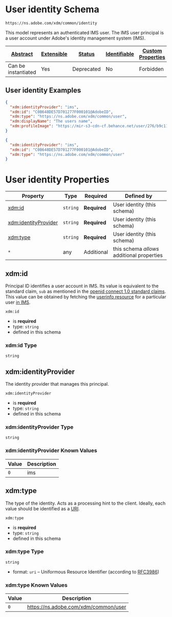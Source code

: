 
# User identity Schema

```
https://ns.adobe.com/xdm/common/identity
```

This model represents an authenticated IMS user. The IMS user principal is a user account under Adobe's identity management system (IMS).

| [Abstract](../../abstract.md) | [Extensible](../../extensions.md) | [Status](../../status.md) | [Identifiable](../../id.md) | [Custom Properties](../../extensions.md) | [Additional Properties](../../extensions.md) | Defined In |
|-------------------------------|-----------------------------------|---------------------------|-----------------------------|------------------------------------------|----------------------------------------------|------------|
| Can be instantiated | Yes | Deprecated | No | Forbidden | Permitted | [common/identity.schema.json](common/identity.schema.json) |

## User identity Examples

```json
{
  "xdm:identityProvider": "ims",
  "xdm:id": "C0B648DE57D701277F000101@AdobeID",
  "xdm:type": "https://ns.adobe.com/xdm/common/user",
  "xdm:displayName": "The users name",
  "xdm:profileImage": "https://mir-s3-cdn-cf.behance.net/user/276/b9c11633104347.57a9c2152b78e.jpg"
}
```

```json
{
  "xdm:identityProvider": "ims",
  "xdm:id": "C0B648DE57D701277F000101@AdobeID",
  "xdm:type": "https://ns.adobe.com/xdm/common/user"
}
```


# User identity Properties

| Property | Type | Required | Defined by |
|----------|------|----------|------------|
| [xdm:id](#xdmid) | `string` | **Required** | User identity (this schema) |
| [xdm:identityProvider](#xdmidentityprovider) | `string` | **Required** | User identity (this schema) |
| [xdm:type](#xdmtype) | `string` | **Required** | User identity (this schema) |
| `*` | any | Additional | this schema *allows* additional properties |

## xdm:id

Principal ID identifies a user account in IMS. Its value is equivalent to the standard claim, `sub` as mentioned in the [openid connect 1.0 standard claims](http://openid.net/specs/openid-connect-core-1_0.html#StandardClaim). This value can be obtained by fetching the [userinfo resource](http://openid.net/specs/openid-connect-core-1_0.html#UserInfo) for a particular user [in IMS](https://wiki.corp.adobe.com/display/ims/IMS+API+-+userinfo).

`xdm:id`
* is **required**
* type: `string`
* defined in this schema

### xdm:id Type


`string`






## xdm:identityProvider

The identity provider that manages this principal.

`xdm:identityProvider`
* is **required**
* type: `string`
* defined in this schema

### xdm:identityProvider Type


`string`



### xdm:identityProvider Known Values
| Value | Description |
|-------|-------------|
| `0` | ims |




## xdm:type

The type of the identity. Acts as a processing hint to the client. Ideally, each value should be identified as a [URI](https://tools.ietf.org/html/rfc3986).

`xdm:type`
* is **required**
* type: `string`
* defined in this schema

### xdm:type Type


`string`
* format: `uri` – Uniformous Resource Identifier (according to [RFC3986](http://tools.ietf.org/html/rfc3986))



### xdm:type Known Values
| Value | Description |
|-------|-------------|
| `0` | https://ns.adobe.com/xdm/common/user |



